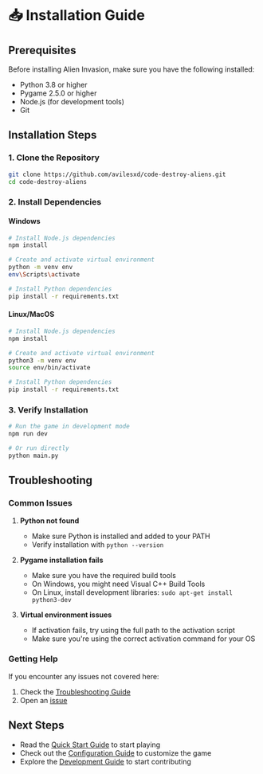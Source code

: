 # 📥 Installation Guide

## Prerequisites

Before installing Alien Invasion, make sure you have the following installed:

- Python 3.8 or higher
- Pygame 2.5.0 or higher
- Node.js (for development tools)
- Git

## Installation Steps

### 1. Clone the Repository

```bash
git clone https://github.com/avilesxd/code-destroy-aliens.git
cd code-destroy-aliens
```

### 2. Install Dependencies

#### Windows

```bash
# Install Node.js dependencies
npm install

# Create and activate virtual environment
python -m venv env
env\Scripts\activate

# Install Python dependencies
pip install -r requirements.txt
```

#### Linux/MacOS

```bash
# Install Node.js dependencies
npm install

# Create and activate virtual environment
python3 -m venv env
source env/bin/activate

# Install Python dependencies
pip install -r requirements.txt
```

### 3. Verify Installation

```bash
# Run the game in development mode
npm run dev

# Or run directly
python main.py
```

## Troubleshooting

### Common Issues

1. **Python not found**

    - Make sure Python is installed and added to your PATH
    - Verify installation with `python --version`

2. **Pygame installation fails**

    - Make sure you have the required build tools
    - On Windows, you might need Visual C++ Build Tools
    - On Linux, install development libraries:
      `sudo apt-get install python3-dev`

3. **Virtual environment issues**
    - If activation fails, try using the full path to the activation script
    - Make sure you're using the correct activation command for your OS

### Getting Help

If you encounter any issues not covered here:

1. Check the [Troubleshooting Guide](./reference/troubleshooting/README.md)
2. Open an [issue](https://github.com/avilesxd/code-destroy-aliens/issues)

## Next Steps

- Read the [Quick Start Guide](quick-start.md) to start playing
- Check out the [Configuration Guide](configuration.md) to customize the game
- Explore the [Development Guide](../development/core-concepts.md) to start
  contributing
